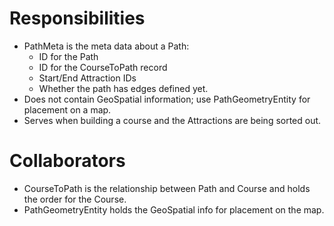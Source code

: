 # Responsibilities

* PathMeta is the meta data about a Path:
  * ID for the Path
  * ID for the CourseToPath record
  * Start/End Attraction IDs
  * Whether the path has edges defined yet.
* Does not contain GeoSpatial information; use PathGeometryEntity for 
placement on a map.
* Serves when building a course and the Attractions are being 
sorted out.
  
# Collaborators

* CourseToPath is the relationship between Path and Course and holds 
the order for the Course.
* PathGeometryEntity holds the GeoSpatial info for placement on the map.
